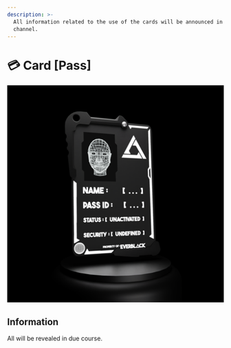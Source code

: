 ```yaml
---
description: >-
  All information related to the use of the cards will be announced in this
  channel.
---
```


# 💳 Card \[Pass]

![](<../.gitbook/assets/card (1).png>)

## Information

All will be revealed in due course.
